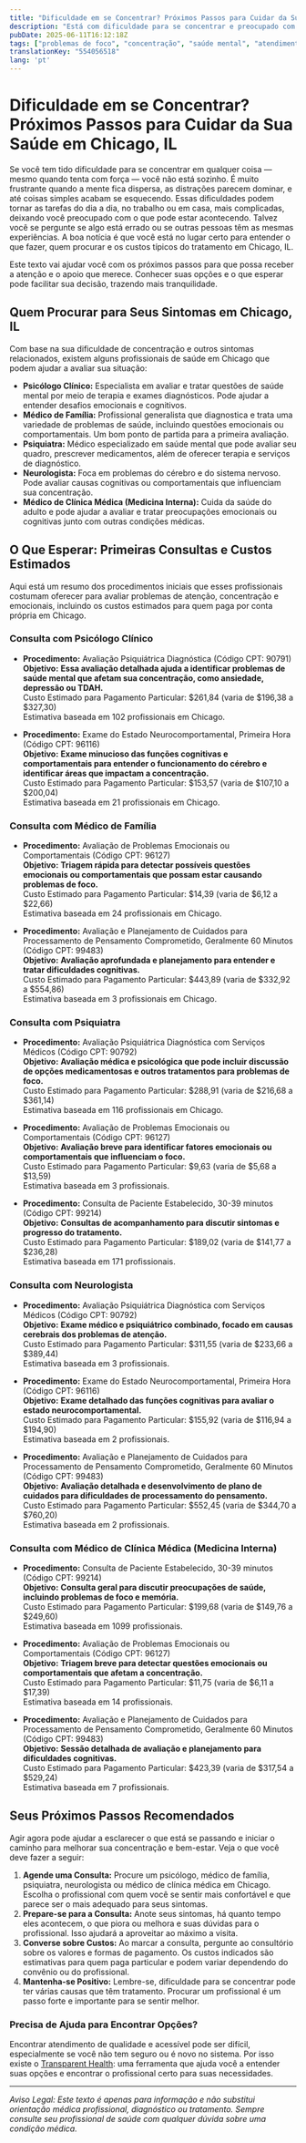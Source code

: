 ```yaml
---
title: "Dificuldade em se Concentrar? Próximos Passos para Cuidar da Sua Saúde em Chicago, IL"
description: "Está com dificuldade para se concentrar e preocupado com sua atenção? Saiba quem procurar e quais custos esperar para o atendimento em Chicago, IL."
pubDate: 2025-06-11T16:12:18Z
tags: ["problemas de foco", "concentração", "saúde mental", "atendimento em Chicago", "psicologia", "psiquiatria"]
translationKey: "554056518"
lang: 'pt'
---
```


# Dificuldade em se Concentrar? Próximos Passos para Cuidar da Sua Saúde em Chicago, IL

Se você tem tido dificuldade para se concentrar em qualquer coisa — mesmo quando tenta com força — você não está sozinho. É muito frustrante quando a mente fica dispersa, as distrações parecem dominar, e até coisas simples acabam se esquecendo. Essas dificuldades podem tornar as tarefas do dia a dia, no trabalho ou em casa, mais complicadas, deixando você preocupado com o que pode estar acontecendo. Talvez você se pergunte se algo está errado ou se outras pessoas têm as mesmas experiências. A boa notícia é que você está no lugar certo para entender o que fazer, quem procurar e os custos típicos do tratamento em Chicago, IL.

Este texto vai ajudar você com os próximos passos para que possa receber a atenção e o apoio que merece. Conhecer suas opções e o que esperar pode facilitar sua decisão, trazendo mais tranquilidade.

## Quem Procurar para Seus Sintomas em Chicago, IL

Com base na sua dificuldade de concentração e outros sintomas relacionados, existem alguns profissionais de saúde em Chicago que podem ajudar a avaliar sua situação:

- **Psicólogo Clínico:** Especialista em avaliar e tratar questões de saúde mental por meio de terapia e exames diagnósticos. Pode ajudar a entender desafios emocionais e cognitivos.
- **Médico de Família:** Profissional generalista que diagnostica e trata uma variedade de problemas de saúde, incluindo questões emocionais ou comportamentais. Um bom ponto de partida para a primeira avaliação.
- **Psiquiatra:** Médico especializado em saúde mental que pode avaliar seu quadro, prescrever medicamentos, além de oferecer terapia e serviços de diagnóstico.
- **Neurologista:** Foca em problemas do cérebro e do sistema nervoso. Pode avaliar causas cognitivas ou comportamentais que influenciam sua concentração.
- **Médico de Clínica Médica (Medicina Interna):** Cuida da saúde do adulto e pode ajudar a avaliar e tratar preocupações emocionais ou cognitivas junto com outras condições médicas.

## O Que Esperar: Primeiras Consultas e Custos Estimados

Aqui está um resumo dos procedimentos iniciais que esses profissionais costumam oferecer para avaliar problemas de atenção, concentração e emocionais, incluindo os custos estimados para quem paga por conta própria em Chicago.

### Consulta com Psicólogo Clínico

- **Procedimento:** Avaliação Psiquiátrica Diagnóstica (Código CPT: 90791)  
  **Objetivo:** **Essa avaliação detalhada ajuda a identificar problemas de saúde mental que afetam sua concentração, como ansiedade, depressão ou TDAH.**  
  Custo Estimado para Pagamento Particular: $261,84 (varia de $196,38 a $327,30)  
  Estimativa baseada em 102 profissionais em Chicago.

- **Procedimento:** Exame do Estado Neurocomportamental, Primeira Hora (Código CPT: 96116)  
  **Objetivo:** **Exame minucioso das funções cognitivas e comportamentais para entender o funcionamento do cérebro e identificar áreas que impactam a concentração.**  
  Custo Estimado para Pagamento Particular: $153,57 (varia de $107,10 a $200,04)  
  Estimativa baseada em 21 profissionais em Chicago.

### Consulta com Médico de Família

- **Procedimento:** Avaliação de Problemas Emocionais ou Comportamentais (Código CPT: 96127)  
  **Objetivo:** **Triagem rápida para detectar possíveis questões emocionais ou comportamentais que possam estar causando problemas de foco.**  
  Custo Estimado para Pagamento Particular: $14,39 (varia de $6,12 a $22,66)  
  Estimativa baseada em 24 profissionais em Chicago.

- **Procedimento:** Avaliação e Planejamento de Cuidados para Processamento de Pensamento Comprometido, Geralmente 60 Minutos (Código CPT: 99483)  
  **Objetivo:** **Avaliação aprofundada e planejamento para entender e tratar dificuldades cognitivas.**  
  Custo Estimado para Pagamento Particular: $443,89 (varia de $332,92 a $554,86)  
  Estimativa baseada em 3 profissionais em Chicago.

### Consulta com Psiquiatra

- **Procedimento:** Avaliação Psiquiátrica Diagnóstica com Serviços Médicos (Código CPT: 90792)  
  **Objetivo:** **Avaliação médica e psicológica que pode incluir discussão de opções medicamentosas e outros tratamentos para problemas de foco.**  
  Custo Estimado para Pagamento Particular: $288,91 (varia de $216,68 a $361,14)  
  Estimativa baseada em 116 profissionais em Chicago.

- **Procedimento:** Avaliação de Problemas Emocionais ou Comportamentais (Código CPT: 96127)  
  **Objetivo:** **Avaliação breve para identificar fatores emocionais ou comportamentais que influenciam o foco.**  
  Custo Estimado para Pagamento Particular: $9,63 (varia de $5,68 a $13,59)  
  Estimativa baseada em 3 profissionais.

- **Procedimento:** Consulta de Paciente Estabelecido, 30-39 minutos (Código CPT: 99214)  
  **Objetivo:** **Consultas de acompanhamento para discutir sintomas e progresso do tratamento.**  
  Custo Estimado para Pagamento Particular: $189,02 (varia de $141,77 a $236,28)  
  Estimativa baseada em 171 profissionais.

### Consulta com Neurologista

- **Procedimento:** Avaliação Psiquiátrica Diagnóstica com Serviços Médicos (Código CPT: 90792)  
  **Objetivo:** **Exame médico e psiquiátrico combinado, focado em causas cerebrais dos problemas de atenção.**  
  Custo Estimado para Pagamento Particular: $311,55 (varia de $233,66 a $389,44)  
  Estimativa baseada em 3 profissionais.

- **Procedimento:** Exame do Estado Neurocomportamental, Primeira Hora (Código CPT: 96116)  
  **Objetivo:** **Exame detalhado das funções cognitivas para avaliar o estado neurocomportamental.**  
  Custo Estimado para Pagamento Particular: $155,92 (varia de $116,94 a $194,90)  
  Estimativa baseada em 2 profissionais.

- **Procedimento:** Avaliação e Planejamento de Cuidados para Processamento de Pensamento Comprometido, Geralmente 60 Minutos (Código CPT: 99483)  
  **Objetivo:** **Avaliação detalhada e desenvolvimento de plano de cuidados para dificuldades de processamento do pensamento.**  
  Custo Estimado para Pagamento Particular: $552,45 (varia de $344,70 a $760,20)  
  Estimativa baseada em 2 profissionais.

### Consulta com Médico de Clínica Médica (Medicina Interna)

- **Procedimento:** Consulta de Paciente Estabelecido, 30-39 minutos (Código CPT: 99214)  
  **Objetivo:** **Consulta geral para discutir preocupações de saúde, incluindo problemas de foco e memória.**  
  Custo Estimado para Pagamento Particular: $199,68 (varia de $149,76 a $249,60)  
  Estimativa baseada em 1099 profissionais.

- **Procedimento:** Avaliação de Problemas Emocionais ou Comportamentais (Código CPT: 96127)  
  **Objetivo:** **Triagem breve para detectar questões emocionais ou comportamentais que afetam a concentração.**  
  Custo Estimado para Pagamento Particular: $11,75 (varia de $6,11 a $17,39)  
  Estimativa baseada em 14 profissionais.

- **Procedimento:** Avaliação e Planejamento de Cuidados para Processamento de Pensamento Comprometido, Geralmente 60 Minutos (Código CPT: 99483)  
  **Objetivo:** **Sessão detalhada de avaliação e planejamento para dificuldades cognitivas.**  
  Custo Estimado para Pagamento Particular: $423,39 (varia de $317,54 a $529,24)  
  Estimativa baseada em 7 profissionais.

## Seus Próximos Passos Recomendados

Agir agora pode ajudar a esclarecer o que está se passando e iniciar o caminho para melhorar sua concentração e bem-estar. Veja o que você deve fazer a seguir:

1. **Agende uma Consulta:** Procure um psicólogo, médico de família, psiquiatra, neurologista ou médico de clínica médica em Chicago. Escolha o profissional com quem você se sentir mais confortável e que parece ser o mais adequado para seus sintomas.
2. **Prepare-se para a Consulta:** Anote seus sintomas, há quanto tempo eles acontecem, o que piora ou melhora e suas dúvidas para o profissional. Isso ajudará a aproveitar ao máximo a visita.
3. **Converse sobre Custos:** Ao marcar a consulta, pergunte ao consultório sobre os valores e formas de pagamento. Os custos indicados são estimativas para quem paga particular e podem variar dependendo do convênio ou do profissional.
4. **Mantenha-se Positivo:** Lembre-se, dificuldade para se concentrar pode ter várias causas que têm tratamento. Procurar um profissional é um passo forte e importante para se sentir melhor.

### Precisa de Ajuda para Encontrar Opções?

Encontrar atendimento de qualidade e acessível pode ser difícil, especialmente se você não tem seguro ou é novo no sistema. Por isso existe o [Transparent Health](https://transparenthealth.ai): uma ferramenta que ajuda você a entender suas opções e encontrar o profissional certo para suas necessidades.

---

*Aviso Legal: Este texto é apenas para informação e não substitui orientação médica profissional, diagnóstico ou tratamento. Sempre consulte seu profissional de saúde com qualquer dúvida sobre uma condição médica.*
